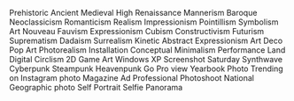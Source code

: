 Prehistoric
Ancient
Medieval
High Renaissance
Mannerism
Baroque
Neoclassicism
Romanticism
Realism
Impressionism
Pointillism
Symbolism
Art Nouveau
Fauvism
Expressionism
Cubism
Constructivism
Futurism
Suprematism
Dadaism
Surrealism
Kinetic
Abstract Expressionism
Art Deco
Pop Art
Photorealism
Installation
Conceptual
Minimalism
Performance
Land
Digital Circlism
2D Game Art
Windows XP
Screenshot Saturday
Synthwave
Cyberpunk
Steampunk
Heavenpunk
Go Pro view
Yearbook Photo
Trending on Instagram photo
Magazine Ad
Professional Photoshoot
National Geographic photo
Self Portrait
Selfie
Panorama